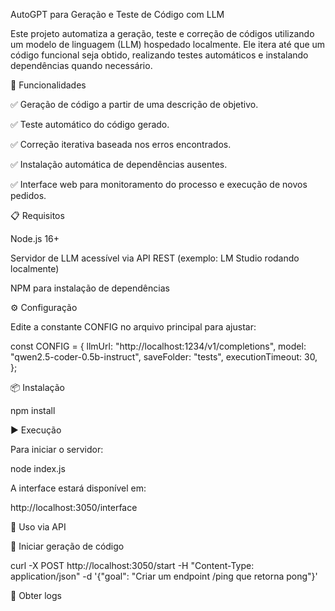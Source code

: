 AutoGPT para Geração e Teste de Código com LLM



Este projeto automatiza a geração, teste e correção de códigos utilizando um modelo de linguagem (LLM) hospedado localmente. Ele itera até que um código funcional seja obtido, realizando testes automáticos e instalando dependências quando necessário.

🚀 Funcionalidades

✅ Geração de código a partir de uma descrição de objetivo.

✅ Teste automático do código gerado.

✅ Correção iterativa baseada nos erros encontrados.

✅ Instalação automática de dependências ausentes.

✅ Interface web para monitoramento do processo e execução de novos pedidos.

📋 Requisitos

Node.js 16+

Servidor de LLM acessível via API REST (exemplo: LM Studio rodando localmente)

NPM para instalação de dependências

⚙️ Configuração

Edite a constante CONFIG no arquivo principal para ajustar:

const CONFIG = {
  llmUrl: "http://localhost:1234/v1/completions",
  model: "qwen2.5-coder-0.5b-instruct",
  saveFolder: "tests",
  executionTimeout: 30,
};

📦 Instalação

npm install

▶️ Execução

Para iniciar o servidor:

node index.js

A interface estará disponível em:

http://localhost:3050/interface

📡 Uso via API

🔹 Iniciar geração de código

curl -X POST http://localhost:3050/start -H "Content-Type: application/json" -d '{"goal": "Criar um endpoint /ping que retorna pong"}'

🔹 Obter logs
